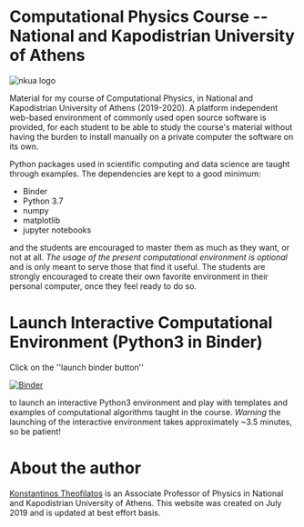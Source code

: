 # Computational Physics Course --  National and Kapodistrian University of Athens 
![nkua logo](https://www.uoa.gr/fileadmin/user_upload/uoa_logo_gr.svg)

Material for my course of Computational Physics, in National and Kapodistrian University of Athens (2019-2020). 
A platform independent web-based environment of commonly used open source software is provided, 
for each student to be able to study the course's material 
without having the burden to install manually on a private computer the software on its own.

Python packages used in scientific computing and data science are taught through examples. 
The dependencies are kept to a good minimum:

 * Binder
 * Python 3.7
 * numpy
 * matplotlib
 * jupyter notebooks

and the students are encouraged to master them as much as they want, or not at all. 
*The usage of the present computational environment is optional* and is only meant to serve those that find it useful. 
The students are strongly encouraged to create their own favorite environment in 
their personal computer, once they feel ready to do so.

# Launch Interactive Computational Environment (Python3 in Binder)
Click on the ''launch binder button'' 

[![Binder](http://mybinder.org/badge.svg)](https://mybinder.org/v2/gh/theofil/CompPhysics/master)

to launch an interactive Python3 environment and play with templates and examples of computational algorithms taught in the course.
*Warning* the launching of the interactive environment takes approximately ~3.5 minutes, so be patient!

# About the author
[Konstantinos Theofilatos](http://theofil.web.cern.ch) is an Associate Professor of Physics in National and Kapodistrian University of Athens.
This website was created on July 2019 and is updated at best effort basis.


